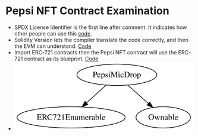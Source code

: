 # Pepsi NFT Contract Examination

* SPDX License Identifier is the first line after comment. It indicates how other people can use this [code](https://github.com/ErdemOzgen/Solidity-Learning-Archive/blob/03ebac2dd7d04cc1d87e78aae1869b0eb60d3209/BooksAndCodes/NFTContractExamples/PepsiNFTExamination.sol#L36).
* Solidity Version lets the compiler translate the code correctly, and then the EVM can understand. [Code](https://github.com/ErdemOzgen/Solidity-Learning-Archive/blob/03ebac2dd7d04cc1d87e78aae1869b0eb60d3209/BooksAndCodes/NFTContractExamples/PepsiNFTExamination.sol#L37)
* Import ERC-721 contracts then the Pepsi NFT contract will use the ERC-721 contract as its blueprint. [Code](https://github.com/ErdemOzgen/Solidity-Learning-Archive/blob/03ebac2dd7d04cc1d87e78aae1869b0eb60d3209/BooksAndCodes/NFTContractExamples/PepsiNFTExamination.sol#L39)
* ![inheritance](inheritance.svg)